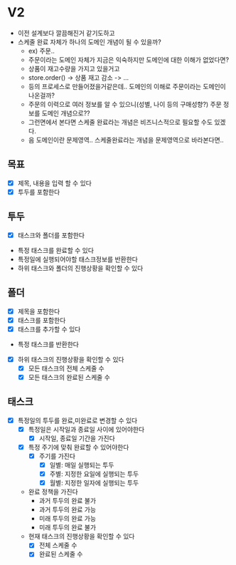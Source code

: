 # V2
- 이전 설계보다 깔끔해진거 같기도하고
- 스케줄 완료 자체가 하나의 도메인 개념이 될 수 있을까?
  - ex) 주문..
  - 주문이라는 도메인 자체가 지금은 익숙하지만 도메인에 대한 이해가 없었다면?
  - 상품이 재고수량을 가지고 있을거고
  - store.order() -> 상품 재고 감소 -> ...
  - 등의 프로세스로 만들어졌을거같은데.. 도메인의 이해로 주문이라는 도메인이 나온걸까?
  - 주문의 이력으로 여러 정보를 알 수 있으니(성별, 나이 등의 구매성향?) 주문 정보를 도메인 개념으로??
  - 그런면에서 본다면 스케줄 완료라는 개념은 비즈니스적으로 필요할 수도 있겠다.
  - 음 도메인이란 문제영역.. 스케줄완료라는 개념을 문제영역으로 바라본다면..


## 목표
- [x] 제목, 내용을 입력 할 수 있다
- [x] 투두를 포함한다

## 투두
- [x] 태스크와 폴더를 포함한다
- 특정 태스크를 완료할 수 있다
- 특정일에 실행되어야할 태스크정보를 반환한다
- 하위 태스크와 폴더의 진행상황을 확인할 수 있다

## 폴더
- [x] 제목을 포함한다
- [x] 태스크를 포함한다
- [x] 태스크를 추가할 수 있다
- 특정 태스크를 반환한다
- [x] 하위 태스크의 진행상황을 확인할 수 있다
  - [x] 모든 태스크의 전체 스케줄 수
  - [x] 모든 태스크의 완료된 스케줄 수

## 태스크
- [x] 특정일의 투두를 완료,미완료로 변경할 수 있다
  - [x] 특정일은 시작일과 종료일 사이에 있어야한다
    - [x] 시작일, 종료일 기간을 가진다
  - [x] 특정 주기에 맞춰 완료할 수 있어야한다
    - [x] 주기를 가진다
      - [x] 일별: 매일 실행되는 투두
      - [x] 주별: 지정한 요일에 실행되는 투두
      - [x] 월별: 지정한 일자에 실행되는 투두
  - 완료 정책을 가진다
    - 과거 투두의 완료 불가
    - 과거 투두의 완료 가능
    - 미래 투두의 완료 가능
    - 미래 투두의 완료 불가
  - 현재 태스크의 진행상황을 확인할 수 있다
    - [x] 전체 스케줄 수
    - [x] 완료된 스케줄 수